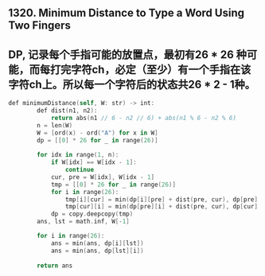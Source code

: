 ## 1320. Minimum Distance to Type a Word Using Two Fingers
## DP, 记录每个手指可能的放置点，最初有26 * 26 种可能，而每打完字符ch，必定（至少）有一个手指在该字符ch上。所以每一个字符后的状态共26 * 2 - 1种。

```swift
def minimumDistance(self, W: str) -> int:
        def dist(n1, n2):
            return abs(n1 // 6 - n2 // 6) + abs(n1 % 6 - n2 % 6)
        n = len(W)
        W = [ord(x) - ord("A") for x in W]
        dp = [[0] * 26 for _ in range(26)]
        
        for idx in range(1, n):
            if W[idx] == W[idx - 1]:
                continue
            cur, pre = W[idx], W[idx - 1]
            tmp = [[0] * 26 for _ in range(26)]
            for i in range(26):
                tmp[i][cur] = min(dp[i][pre] + dist(pre, cur), dp[pre][cur] + dist(pre, i))
                tmp[cur][i] = min(dp[pre][i] + dist(pre, cur), dp[cur][pre] + dist(pre, i))
            dp = copy.deepcopy(tmp)
        ans, lst = math.inf, W[-1]

        for i in range(26):
            ans = min(ans, dp[i][lst])
            ans = min(ans, dp[lst][i])
        
        return ans
```
